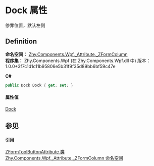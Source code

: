 # Dock 属性


停靠位置，默认左侧



## Definition
**命名空间：** <a href="N_Zhy_Components_Wpf__Attribute__ZFormColumn.md">Zhy.Components.Wpf._Attribute._ZFormColumn</a>  
**程序集：** Zhy.Components.Wpf (在 Zhy.Components.Wpf.dll 中) 版本：1.0.0+3f7c1d1c11b95806e5b31f9f35d89bb6bf59c47e

**C#**
``` C#
public Dock Dock { get; set; }
```



#### 属性值
<a href="https://learn.microsoft.com/dotnet/api/system.windows.controls.dock" target="_blank" rel="noopener noreferrer">Dock</a>

## 参见


#### 引用
<a href="T_Zhy_Components_Wpf__Attribute__ZFormColumn_ZFormToolButtonAttribute.md">ZFormToolButtonAttribute 类</a>  
<a href="N_Zhy_Components_Wpf__Attribute__ZFormColumn.md">Zhy.Components.Wpf._Attribute._ZFormColumn 命名空间</a>  
